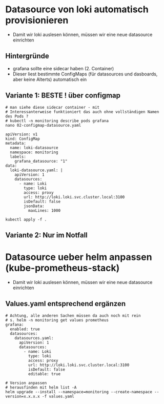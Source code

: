 # Datasource von loki automatisch provisionieren 

  * Damit wir loki auslesen können, müssen wir eine neue datasource einrichten 

## Hintergründe 

  * grafana sollte eine sidecar haben (2. Container)
  * Dieser liest bestimmte ConfigMaps (für datasources und dasboards, aber keine Alterts) automatisch ein

## Variante 1: BESTE ! über configmap 

```
# man siehe diese sidecar container - mit
# Interessanterweise funktioniert das auch ohne vollständigen Namen des Pods ?
# kubectl -n monitoring describe pods grafana 
nano 02-configmap-datasource.yaml 

```

```
apiVersion: v1
kind: ConfigMap
metadata:
  name: loki-datasource
  namespace: monitoring
  labels:
    grafana_datasource: "1"
data:
  loki-datasource.yaml: |
    apiVersion: 1
    datasources:
      - name: Loki
        type: loki
        access: proxy
        url: http://loki.loki.svc.cluster.local:3100
        isDefault: false
        jsonData:
          maxLines: 1000
```

```
kubectl apply -f .
```

## Variante 2: Nur im Notfall 

# Datasource ueber helm anpassen (kube-prometheus-stack)

  * Damit wir loki auslesen können, müssen wir eine neue datasource einrichten

## Values.yaml entsprechend ergänzen 

```
# Achtung, alle anderen Sachen müssen da auch noch mit rein
# s. helm -n monitoring get values prometheus  
grafana:
  enabled: true
  datasources:
    datasources.yaml:
      apiVersion: 1
      datasources:
        - name: Loki
          type: loki
          access: proxy
          url: http://loki.loki.svc.cluster.local:3100
          isDefault: false
          editable: true
```

```
# Version anpassen
# herausfinden mit helm list -A 
helm upgrade --install --namespace=monitoring --create-namespace --version=x.x.x.x -f values.yaml
```
